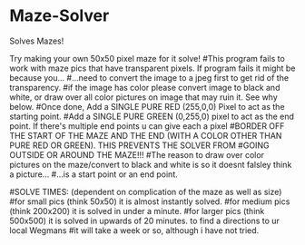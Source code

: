 # Maze-Solver
Solves Mazes!

Try making your own 50x50 pixel maze for it solve!
#This program fails to work with maze pics that have transparent pixels. If program fails it might be because you...
#...need to convert the image to a jpeg first to get rid of the transparency.
#if the image has color please convert image to black and white, or draw over all color pictures on image that may ruin it. See why below.
#Once done, Add a SINGLE PURE RED (255,0,0) Pixel to act as the starting point.
#Add a SINGLE PURE GREEN (0,255,0) pixel to act as the end point. If there's multiple end points u can give each a pixel
#BORDER OFF THE START OF THE MAZE AND THE END (WITH A COLOR OTHER THAN PURE RED OR GREEN). THIS PREVENTS THE SOLVER FROM
#GOING OUTSIDE OR AROUND THE MAZE!!!
#The reason to draw over color pictures on the maze/convert to black and white is so it doesnt falsley think a picture...
#...is a start point or an end point.

#SOLVE TIMES: (dependent on complication of the maze as well as size)
#for small pics (think 50x50) it is almost instantly solved.
#for medium pics (think 200x200) it is solved in under a minute.
#for larger pics (think 500x500) it is solved in upwards of 20 minutes. to find a directions to ur local Wegmans
#it will take a week or so, although i have not tried.

